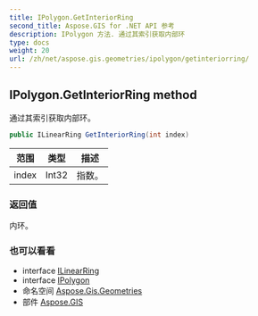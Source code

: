```yaml
---
title: IPolygon.GetInteriorRing
second_title: Aspose.GIS for .NET API 参考
description: IPolygon 方法. 通过其索引获取内部环
type: docs
weight: 20
url: /zh/net/aspose.gis.geometries/ipolygon/getinteriorring/
---
```

## IPolygon.GetInteriorRing method

通过其索引获取内部环。

```csharp
public ILinearRing GetInteriorRing(int index)
```

| 范围 | 类型 | 描述 |
| --- | --- | --- |
| index | Int32 | 指数。 |

### 返回值

内环。

### 也可以看看

* interface [ILinearRing](../../ilinearring/)
* interface [IPolygon](../)
* 命名空间 [Aspose.Gis.Geometries](../../ipolygon/)
* 部件 [Aspose.GIS](../../../)


